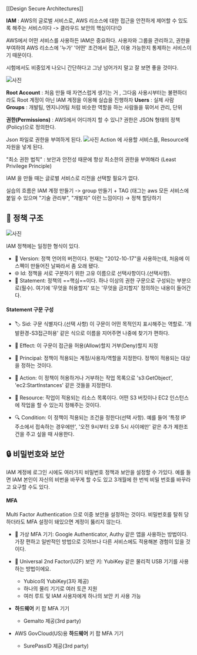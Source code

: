 [[Design Secure Architectures]]

**IAM** : AWS의 글로벌 서비스로, AWS 리소스에 대한 접근을 안전하게 제어할 수 있도록 해주는 서비스이다 -> 클라우드 보안의 핵심이다!😉

AWS에서 어떤 서비스를 사용하든 IAM은 중요하다. 사용자와 그룹을 관리하고, 권한을 부여하여 AWS 리소스에 '누가' '어떤' 조건에서 접근, 이용 가능한지 통제하는 서비스이기 때문이다. 

시험에서도 비중있게 나오니 간단하다고 그냥 넘어가지 말고 잘 보면 좋을 것이다.

![사진](iam1.png)

**Root Account** : 처음 만들 때 자연스럽게 생기는 거 , 그다음 사용시부터는 불편하더라도 Root 계정이 아닌 IAM 계정을 이용해 실습을 진행하자 
**Users** : 실제 사람
**Groups** : 개발팀, 엔지니어팀 처럼 비슷한 역할을 하는 사람들을 묶어서 관리, 단위

**권한(Permissions)** : AWS에서 어디까지 할 수 있니?
권한은 JSON 형태의 정책(Policy)으로 정의한다.


Json 파일로 권한을 부여하게 된다.
![사진](iam2.png)
Action 에 사용할 서비스를, Resource에 자원을 넣게 된다. 

"최소 권한 법칙" : 보안과 안전성 때문에 항상 최소한의 권한을 부여해라 (Least Privilege Principle)

IAM 을 만들 때는 글로벌 서비스로 리전을 선택할 필요가 없다. 

실습의 흐름은
IAM 계정 만들기 -> group 만들기 + TAG (태그는 aws 모든 서비스에 붙일 수 있으며 "기술 관리부", "개발자" 이런 느낌이다) -> 정책 할당하기

## 🔡 정책 구조 

![사진](iam4.png)

IAM 정책에는 일정한 형식이 있다.

- 📅 Version: 정책 언어의 버전이다. 현재는 "2012-10-17"을 사용하는데, 처음에 이 스펙이 만들어진 날짜라서 좀 오래 됐다.
- 🌐 Id: 정책을 서로 구분하기 위한 고유 이름으로 선택사항이다.(선택사항). 
- 📝 Statement: 정책의 ==핵심==이다. 하나 이상의 권한 구문으로 구성되는 부분으로(필수). 여기에 '무엇을 허용할지' 또는 '무엇을 금지할지' 정의하는 내용이 들어간다.

#### Statement 구문 구성

- 🏷 Sid: 구문 식별자다.(선택 사항) 이 구문이 어떤 목적인지 표시해주는 역할로. '개발환경-S3접근허용' 같은 식으로 이름을 지어주면 나중에 찾기가 편하다.

- 🔔 Effect: 이 구문이 접근을 허용(Allow)할지 거부(Deny)할지 지정

- 👤 Principal: 정책이 적용되는 계정/사용자/역할을 지정한다. 정책이 적용되는 대상을 정하는 것이다.

- 💪 Action: 이 정책이 허용하거나 거부하는 작업 목록으로 's3:GetObject', 'ec2:StartInstances' 같은 것들을 지정한다. 

- 💾 Resource: 작업이 적용되는 리소스 목록이다. 어떤 S3 버킷이나 EC2 인스턴스에 작업을 할 수 있는지 정해주는 것이다.

- 🔍 Condition: 이 정책이 적용되는 조건을 정한다(선택 사항). 예를 들어 '특정 IP 주소에서 접속하는 경우에만', '오전 9시부터 오후 5시 사이에만' 같은 추가 제한조건을 주고 싶을 때 사용한다.


## 🔒 비밀번호와 보안

IAM 계정에 로그인 시에도 여러가지 비밀번호 정책과 보안을 설정할 수 가있다.
예를 들면 IAM 본인이 자신의 비번을 바꾸게 할 수도 있고 3개월에 한 번씩 비밀 번호를 바꾸라고 요구할 수도 있다. 

#### MFA
Multi Factor Authentication 으로 이중 보안을 설정하는 것이다.
비밀번호를 탈취 당하더라도 MFA 설정이 돼있으면 계정이 뚫리지 않는다. 

- 📱 가상 MFA 기기: Google Authenticator, Authy 같은 앱을 사용하는 방법이다. 가장 편하고 일반적인 방법으로 깃허브나 다른 서비스에도 적용해본 경험이 있을 것이다.
    
- 🔑 Universal 2nd Factor(U2F) 보안 키: YubiKey 같은 물리적 USB 기기를 사용하는 방법이에요. 
    - Yubico의 YubiKey(3자 제공)
    - 하나의 물리 기기로 여러 토큰 지원
    - 여러 루트 및 IAM 사용자에게 하나의 보안 키 사용 가능

- **하드웨어** 키 팝 MFA 기기
    - Gemalto 제공(3rd party)

- AWS GovCloud(US)용 **하드웨어** 키 팝 MFA 기기
    - SurePassID 제공(3rd party)






 